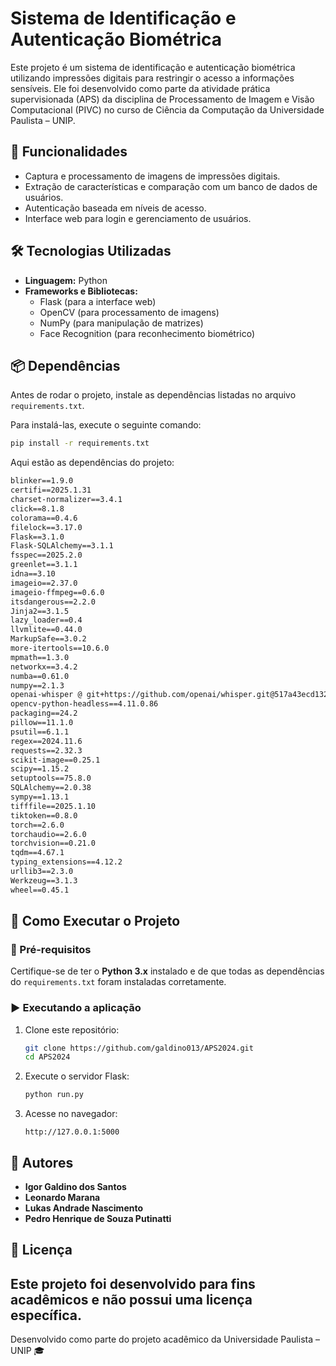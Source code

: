 # Sistema de Identificação e Autenticação Biométrica

Este projeto é um sistema de identificação e autenticação biométrica utilizando impressões digitais para restringir o acesso a informações sensíveis. Ele foi desenvolvido como parte da atividade prática supervisionada (APS) da disciplina de Processamento de Imagem e Visão Computacional (PIVC) no curso de Ciência da Computação da Universidade Paulista – UNIP.

## 📌 Funcionalidades

- Captura e processamento de imagens de impressões digitais.
- Extração de características e comparação com um banco de dados de usuários.
- Autenticação baseada em níveis de acesso.
- Interface web para login e gerenciamento de usuários.

## 🛠️ Tecnologias Utilizadas

- **Linguagem:** Python
- **Frameworks e Bibliotecas:**
  - Flask (para a interface web)
  - OpenCV (para processamento de imagens)
  - NumPy (para manipulação de matrizes)
  - Face Recognition (para reconhecimento biométrico)

## 📦 Dependências

Antes de rodar o projeto, instale as dependências listadas no arquivo `requirements.txt`.  

Para instalá-las, execute o seguinte comando:

```bash
pip install -r requirements.txt
```

Aqui estão as dependências do projeto:

```txt
blinker==1.9.0
certifi==2025.1.31
charset-normalizer==3.4.1
click==8.1.8
colorama==0.4.6
filelock==3.17.0
Flask==3.1.0
Flask-SQLAlchemy==3.1.1
fsspec==2025.2.0
greenlet==3.1.1
idna==3.10
imageio==2.37.0
imageio-ffmpeg==0.6.0
itsdangerous==2.2.0
Jinja2==3.1.5
lazy_loader==0.4
llvmlite==0.44.0
MarkupSafe==3.0.2
more-itertools==10.6.0
mpmath==1.3.0
networkx==3.4.2
numba==0.61.0
numpy==2.1.3
openai-whisper @ git+https://github.com/openai/whisper.git@517a43ecd132a2089d85f4ebc044728a71d49f6e
opencv-python-headless==4.11.0.86
packaging==24.2
pillow==11.1.0
psutil==6.1.1
regex==2024.11.6
requests==2.32.3
scikit-image==0.25.1
scipy==1.15.2
setuptools==75.8.0
SQLAlchemy==2.0.38
sympy==1.13.1
tifffile==2025.1.10
tiktoken==0.8.0
torch==2.6.0
torchaudio==2.6.0
torchvision==0.21.0
tqdm==4.67.1
typing_extensions==4.12.2
urllib3==2.3.0
Werkzeug==3.1.3
wheel==0.45.1
```

## 🚀 Como Executar o Projeto

### 🔧 Pré-requisitos

Certifique-se de ter o **Python 3.x** instalado e de que todas as dependências do `requirements.txt` foram instaladas corretamente.

### ▶️ Executando a aplicação

1. Clone este repositório:
   ```bash
   git clone https://github.com/galdino013/APS2024.git
   cd APS2024
   ```

2. Execute o servidor Flask:
   ```bash
   python run.py
   ```

3. Acesse no navegador:
   ```
   http://127.0.0.1:5000
   ```

## 👥 Autores

- **Igor Galdino dos Santos**
- **Leonardo Marana**
- **Lukas Andrade Nascimento**
- **Pedro Henrique de Souza Putinatti**

## 📄 Licença

Este projeto foi desenvolvido para fins acadêmicos e não possui uma licença específica.
---
Desenvolvido como parte do projeto acadêmico da Universidade Paulista – UNIP 🎓
